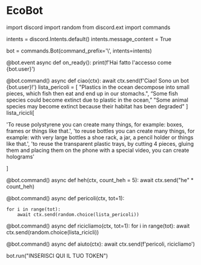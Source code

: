 # EcoBot
import discord
import random
from discord.ext import commands

intents = discord.Intents.default()
intents.message_content = True

bot = commands.Bot(command_prefix='\\', intents=intents)

@bot.event
async def on_ready():
    print(f'Hai fatto l\'accesso come {bot.user}')

@bot.command()
async def ciao(ctx):
    await ctx.send(f'Ciao! Sono un bot {bot.user}!')
lista_pericoli = [
    "Plastics in the ocean decompose into small pieces, which fish then eat and end up in our stomachs.",
    “Some fish species could become extinct due to plastic in the ocean,”
    "Some animal species may become extinct because their habitat has been degraded"
]
lista_ricicli[
    
'To reuse polystyrene you can create many things, for example: boxes, frames or things like that.',
    'to reuse bottles you can create many things, for example: with very large bottles a shoe rack, a jar, a pencil holder or things like that.',
    'to reuse the transparent plastic trays, by cutting 4 pieces, gluing them and placing them on the phone with a special video, you can create holograms'


]


@bot.command()
async def heh(ctx, count_heh = 5):
    await ctx.send("he" * count_heh)

@bot.command()
async def pericoli(ctx, tot=1):

    for i in range(tot):
        await ctx.send(random.choice(lista_pericoli))
@bot.command()
async def ricicliamo(ctx, tot=1):
    for i in range(tot):
        await ctx.send(random.choice(lista_ricicli))

@bot.command()
async def aiuto(ctx):
    await ctx.send(f'pericoli, ricicliamo')

bot.run("INSERISCI QUI IL TUO TOKEN")
